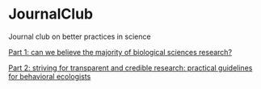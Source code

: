 # JournalClub
Journal club on better practices in science

[Part 1: can we believe the majority of biological sciences research?](http://IssieWinney.github.io/JournalClub/GoodPracticesPart1-JC.html)

[Part 2: striving for transparent and credible research: practical guidelines for behavioral ecologists](GoodPracticesPart2-JC.html#/)
